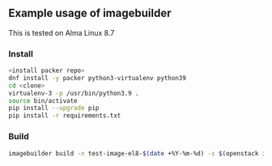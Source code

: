 ## Example usage of imagebuilder

This is tested on Alma Linux 8.7

### Install

``` bash
<install packer repo>
dnf install -y packer python3-virtualenv python39
cd <clone>
virtualenv-3 -p /usr/bin/python3.9 .
source bin/activate
pip install --upgrade pip
pip install -r requirements.txt
```

### Build

``` bash
imagebuilder build -n test-image-el8-$(date +%Y-%m-%d) -s $(openstack image show 'GOLD Alma Linux 8' -c id -f value) -a bgo-default-1 -u almalinux -p provision.sh -v --debug
```

